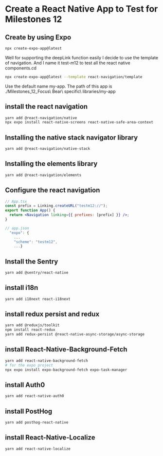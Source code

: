 # Create a React Native App to Test for Milestones 12

## Create by using Expo

```bash
npx create-expo-app@latest
```

Well for supporting the deepLink function easily I decide to use the template of navigation.
And I name it test-m12 to test all the react native components.cd

```bash
npx create-expo-app@latest --template react-navigation/template
```

Use the default name my-app. The path of this app is ./Milestones_12_Focus\ Bear\ specific\ libraries/my-app

## install the react navigation

```bash
yarn add @react-navigation/native
npx expo install react-native-screens react-native-safe-area-context
```

## Installing the native stack navigator library

```bash
yarn add @react-navigation/native-stack
```

## Installing the elements library

```bash
yarn add @react-navigation/elements
```

## Configure the react navigation

```jsx
// App.tsx
const prefix = Linking.createURL("testm12://");
export function App() {
  return <Navigation linking={{ prefixes: [prefix] }} />;
}

// app.json
  "expo": {
    ...
    "scheme": "testm12",
    ...}
```

## Install the Sentry

```bash
yarn add @sentry/react-native
```

## install i18n

```bash
yarn add i18next react-i18next
```

## install redux persist and redux

```bash
yarn add @reduxjs/toolkit
npm install react-redux
yarn add redux-persist @react-native-async-storage/async-storage
```

## install React-Native-Background-Fetch

```bash
yarn add react-native-background-fetch
# for the expo project
npx expo install expo-background-fetch expo-task-manager
```

## install Auth0

```bash
yarn add react-native-auth0
```

## install PostHog

```bash
yarn add posthog-react-native
```

## install React-Native-Localize

```bash
yarn add react-native-localize
```
